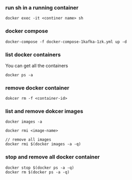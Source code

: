 ### run sh in a running container
```
docker exec -it <continer name> sh
```

### docker compose
```
docker-compose -f docker-compose-1kafka-1zk.yml up -d
```

### list docker containers
You can get all the containers
```
docker ps -a
```


### remove docker container
```
dokcer rm -f <container-id>
```


### list and remove dokcer images
```
docker images -a

docker rmi <image-name>

// remove all images
docker rmi $(docker images -a -q)
```

### stop and remove all docker container
```
docker stop $(docker ps -a -q)
docker rm $(docker ps -a -q)
```
